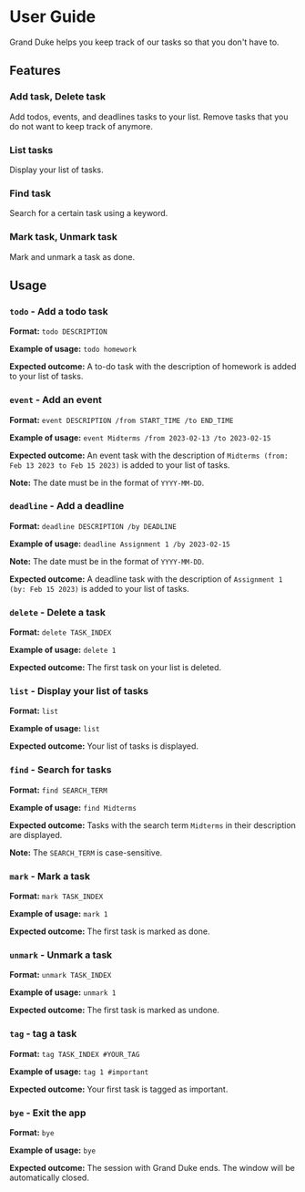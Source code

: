 # User Guide

Grand Duke helps you keep track of our tasks so that you don't have to.

## Features

### Add task, Delete task
Add todos, events, and deadlines tasks to your list.
Remove tasks that you do not want to keep track of anymore.

### List tasks
Display your list of tasks.

### Find task
Search for a certain task using a keyword.

### Mark task, Unmark task
Mark and unmark a task as done.

## Usage

### `todo` - Add a todo task

**Format:**
`todo DESCRIPTION`

**Example of usage:**
`todo homework`

**Expected outcome:**
A to-do task with the description of homework is added to your list of tasks.

### `event` - Add an event

**Format:**
`event DESCRIPTION /from START_TIME /to END_TIME`

**Example of usage:**
`event Midterms /from 2023-02-13 /to 2023-02-15`

**Expected outcome:**
An event task with the description of `Midterms (from: Feb 13 2023 to Feb 15 2023)` is added to your list of tasks.

**Note:** 
The date must be in the format of `YYYY-MM-DD`.

### `deadline` - Add a deadline

**Format:**
`deadline DESCRIPTION /by DEADLINE`

**Example of usage:**
`deadline Assignment 1 /by 2023-02-15`

**Note:**
The date must be in the format of `YYYY-MM-DD`.

**Expected outcome:**
A deadline task with the description of `Assignment 1 (by: Feb 15 2023)` is added to your list of tasks.

### `delete` - Delete a task

**Format:**
`delete TASK_INDEX`

**Example of usage:**
`delete 1`

**Expected outcome:**
The first task on your list is deleted.

### `list` - Display your list of tasks

**Format:**
`list`

**Example of usage:**
`list`

**Expected outcome:**
Your list of tasks is displayed.

### `find` - Search for tasks

**Format:**
`find SEARCH_TERM`

**Example of usage:**
`find Midterms`

**Expected outcome:**
Tasks with the search term `Midterms` in their description are displayed.

**Note:**
The `SEARCH_TERM` is case-sensitive.

### `mark` - Mark a task

**Format:**
`mark TASK_INDEX`

**Example of usage:**
`mark 1`

**Expected outcome:**
The first task is marked as done.

### `unmark` - Unmark a task

**Format:**
`unmark TASK_INDEX`

**Example of usage:**
`unmark 1`

**Expected outcome:**
The first task is marked as undone.

### `tag` - tag a task

**Format:**
`tag TASK_INDEX #YOUR_TAG`

**Example of usage:**
`tag 1 #important`

**Expected outcome:**
Your first task is tagged as important.

### `bye` - Exit the app

**Format:**
`bye`

**Example of usage:**
`bye`

**Expected outcome:**
The session with Grand Duke ends. The window will be automatically closed.